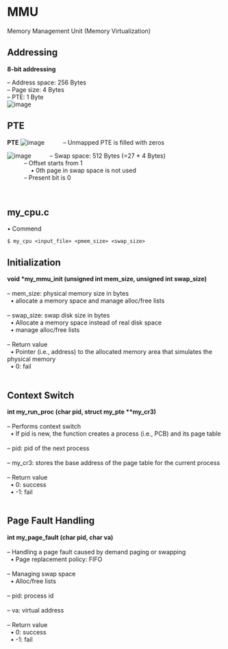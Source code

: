 # MMU
Memory Management Unit (Memory Virtualization)


## Addressing
**8-bit addressing**

– Address space: 256 Bytes </br>
– Page size: 4 Bytes </br>
– PTE: 1 Byte </br>
![image](https://user-images.githubusercontent.com/76428047/175110308-0913cf2e-5de4-4dcd-9acd-b517bbe3175a.png)



## PTE
**PTE**
![image](https://user-images.githubusercontent.com/76428047/175110409-e48c08f7-51c0-45be-95ca-301c0e2e978d.png)
&nbsp; &nbsp; &nbsp; &nbsp; &nbsp; – Unmapped PTE is filled with zeros

![image](https://user-images.githubusercontent.com/76428047/175110519-1f803c54-adde-41bc-99a2-0088b303b10f.png)
&nbsp; &nbsp; &nbsp; &nbsp; &nbsp; – Swap space: 512 Bytes (=27 * 4 Bytes) </br>
&nbsp; &nbsp; &nbsp; &nbsp; &nbsp; – Offset starts from 1 </br>
&nbsp; &nbsp; &nbsp; &nbsp; &nbsp;    &nbsp; &nbsp; • 0th page in swap space is not used </br>
&nbsp; &nbsp; &nbsp; &nbsp; &nbsp; – Present bit is 0

</br>


## my_cpu.c
• Commend
```
$ my_cpu <input_file> <pmem_size> <swap_size> 
```

## Initialization
**void \*my_mmu_init (unsigned int mem_size, unsigned int swap_size)** 
</br></br>
– mem_size: physical memory size in bytes </br>
  &nbsp; • allocate a memory space and manage alloc/free lists </br></br>
– swap_size: swap disk size in bytes </br>
  &nbsp; • Allocate a memory space instead of real disk space </br>
  &nbsp; • manage alloc/free lists </br></br>
– Return value </br>
  &nbsp; • Pointer (i.e., address) to the allocated memory area that simulates the physical memory </br>
  &nbsp; • 0: fail </br></br>


## Context Switch
**int my_run_proc (char pid, struct my_pte \*\*my_cr3)** </br></br>
– Performs context switch </br>
  &nbsp; • If pid is new, the function creates a process (i.e., PCB) and its page table </br></br>
– pid: pid of the next process </br></br>
– my_cr3: stores the base address of the page table for the current process </br></br>
– Return value </br>
  &nbsp; • 0: success </br>
  &nbsp; • -1: fail </br></br>



## Page Fault Handling
**int my_page_fault (char pid, char va)** </br></br>
– Handling a page fault caused by demand paging or swapping </br>
  &nbsp; • Page replacement policy: FIFO </br></br>
– Managing swap space </br>
  &nbsp; • Alloc/free lists </br></br>
– pid: process id </br></br>
– va: virtual address </br></br>
– Return value </br>
  &nbsp; • 0: success </br>
  &nbsp; • -1: fail </br>

